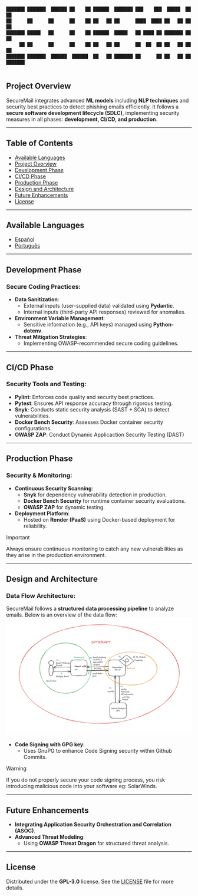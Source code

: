 ```
███████ ███████  ██████ ██    ██ ██████  ███████ ███    ███  █████  ██ ██      
██      ██      ██      ██    ██ ██   ██ ██      ████  ████ ██   ██ ██ ██      
███████ █████   ██      ██    ██ ██████  █████   ██ ████ ██ ███████ ██ ██      
     ██ ██      ██      ██    ██ ██   ██ ██      ██  ██  ██ ██   ██ ██ ██      
███████ ███████  ██████  ██████  ██   ██ ███████ ██      ██ ██   ██ ██ ███████ 
                                                                               
```

## Project Overview
SecureMail integrates advanced **ML models** including **NLP techniques** and security best practices to detect phishing emails efficiently. It follows a **secure software development lifecycle (SDLC)**, implementing security measures in all phases: **development, CI/CD, and production**.

---

## Table of Contents
- [Available Languages](#available-languages)
- [Project Overview](#project-overview)
- [Development Phase](#development-phase)
- [CI/CD Phase](#cicd-phase)
- [Production Phase](#production-phase)
- [Design and Architecture](#design-and-architecture)
- [Future Enhancements](#future-enhancements)
- [License](#license)

---

## Available Languages
- [Español](README.es.md)
- [Português](README.pt.md)

---

## Development Phase

### Secure Coding Practices:
- **Data Sanitization**:
  - External inputs (user-supplied data) validated using **Pydantic**.
  - Internal inputs (third-party API responses) reviewed for anomalies.
- **Environment Variable Management**:
  - Sensitive information (e.g., API keys) managed using **Python-dotenv**.
- **Threat Mitigation Strategies**:
  - Implementing OWASP-recommended secure coding guidelines.

---

## CI/CD Phase

### Security Tools and Testing:
- **Pylint**: Enforces code quality and security best practices.
- **Pytest**: Ensures API response accuracy through rigorous testing.
- **Snyk**: Conducts static security analysis (SAST + SCA) to detect vulnerabilities.
- **Docker Bench Security**: Assesses Docker container security configurations.
- **OWASP ZAP**: Conduct Dynamic Applicaction Security Testing (DAST)


---

## Production Phase

### Security & Monitoring:
- **Continuous Security Scanning**:
  - **Snyk** for dependency vulnerability detection in production.
  - **Docker Bench Security** for runtime container security evaluations.
  - **OWASP ZAP** for dynamic testing.
- **Deployment Platform**:
  - Hosted on **Render (PaaS)** using Docker-based deployment for reliability.

> [!IMPORTANT]  
> Always ensure continuous monitoring to catch any new vulnerabilities as they arise in the production environment.

---

## Design and Architecture

### Data Flow Architecture:
SecureMail follows a **structured data processing pipeline** to analyze emails. Below is an overview of the data flow:
![dataflow](./images/dataflow.png)


- **Code Signing with GPG key**:
  - Uses GnuPG to enhance Code Signing security within Github Commits.

> [!WARNING] 
> If you do not properly secure your code signing process, you risk introducing malicious code into your software eg: SolarWinds.

---

## Future Enhancements

- **Integrating Application Security Orchestration and Correlation (ASOC)**.
- **Advanced Threat Modeling**:
  - Using **OWASP Threat Dragon** for structured threat analysis.


---

## License
Distributed under the **GPL-3.0** license. See the [LICENSE](./LICENSE) file for more details.
